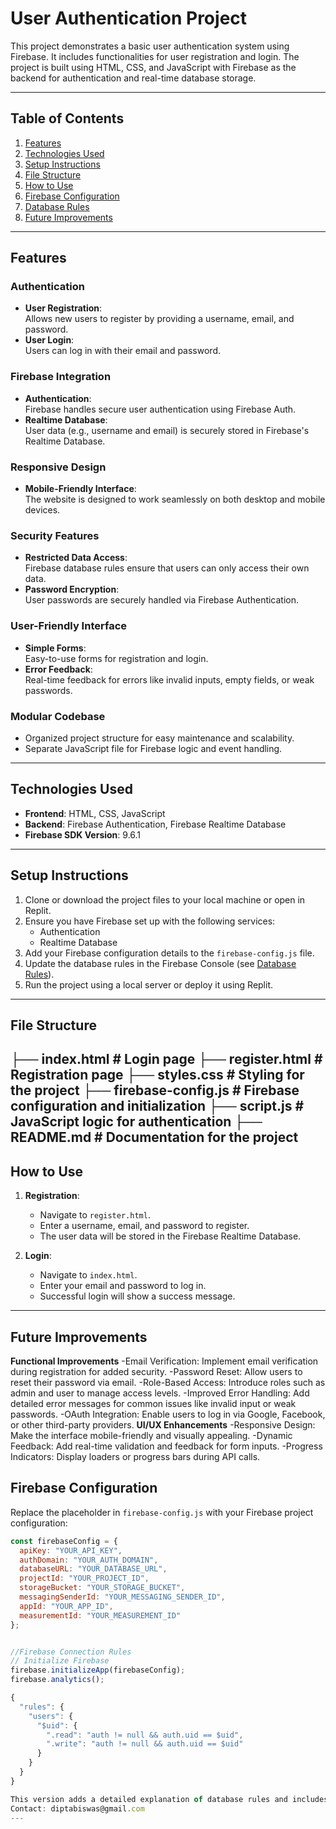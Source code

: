 # User Authentication Project

This project demonstrates a basic user authentication system using Firebase. It includes functionalities for user registration and login. The project is built using HTML, CSS, and JavaScript with Firebase as the backend for authentication and real-time database storage.

---

## Table of Contents
1. [Features](#features)
2. [Technologies Used](#technologies-used)
3. [Setup Instructions](#setup-instructions)
4. [File Structure](#file-structure)
5. [How to Use](#how-to-use)
6. [Firebase Configuration](#firebase-configuration)
7. [Database Rules](#database-rules)
8. [Future Improvements](#future-improvements)

---

## Features

### **Authentication**
- **User Registration**:  
  Allows new users to register by providing a username, email, and password.  
- **User Login**:  
  Users can log in with their email and password.  

### **Firebase Integration**
- **Authentication**:  
  Firebase handles secure user authentication using Firebase Auth.  
- **Realtime Database**:  
  User data (e.g., username and email) is securely stored in Firebase's Realtime Database.  

### **Responsive Design**
- **Mobile-Friendly Interface**:  
  The website is designed to work seamlessly on both desktop and mobile devices.  

### **Security Features**
- **Restricted Data Access**:  
  Firebase database rules ensure that users can only access their own data.  
- **Password Encryption**:  
  User passwords are securely handled via Firebase Authentication.  

### **User-Friendly Interface**
- **Simple Forms**:  
  Easy-to-use forms for registration and login.  
- **Error Feedback**:  
  Real-time feedback for errors like invalid inputs, empty fields, or weak passwords.  

### **Modular Codebase**
- Organized project structure for easy maintenance and scalability.  
- Separate JavaScript file for Firebase logic and event handling. 

---

## Technologies Used
- **Frontend**: HTML, CSS, JavaScript
- **Backend**: Firebase Authentication, Firebase Realtime Database
- **Firebase SDK Version**: 9.6.1

---

## Setup Instructions
1. Clone or download the project files to your local machine or open in Replit.
2. Ensure you have Firebase set up with the following services:
   - Authentication
   - Realtime Database
3. Add your Firebase configuration details to the `firebase-config.js` file.
4. Update the database rules in the Firebase Console (see [Database Rules](#database-rules)).
5. Run the project using a local server or deploy it using Replit.

---

## File Structure
├── index.html # Login page ├── register.html # Registration page ├── styles.css # Styling for the project ├── firebase-config.js # Firebase configuration and initialization ├── script.js # JavaScript logic for authentication ├── README.md # Documentation for the project
---

## How to Use
1. **Registration**:
   - Navigate to `register.html`.
   - Enter a username, email, and password to register.
   - The user data will be stored in the Firebase Realtime Database.

2. **Login**:
   - Navigate to `index.html`.
   - Enter your email and password to log in.
   - Successful login will show a success message.

---
## Future Improvements
**Functional Improvements**
   -Email Verification: Implement email verification during registration for added security.
   -Password Reset: Allow users to reset their password via email.
   -Role-Based Access: Introduce roles such as admin and user to manage access levels.
   -Improved Error Handling: Add detailed error messages for common issues like invalid input or weak passwords.
   -OAuth Integration: Enable users to log in via Google, Facebook, or other third-party providers.
**UI/UX Enhancements**
   -Responsive Design: Make the interface mobile-friendly and visually appealing.
   -Dynamic Feedback: Add real-time validation and feedback for form inputs.
   -Progress Indicators: Display loaders or progress bars during API calls.

## Firebase Configuration
Replace the placeholder in `firebase-config.js` with your Firebase project configuration:

```javascript
const firebaseConfig = {
  apiKey: "YOUR_API_KEY",
  authDomain: "YOUR_AUTH_DOMAIN",
  databaseURL: "YOUR_DATABASE_URL",
  projectId: "YOUR_PROJECT_ID",
  storageBucket: "YOUR_STORAGE_BUCKET",
  messagingSenderId: "YOUR_MESSAGING_SENDER_ID",
  appId: "YOUR_APP_ID",
  measurementId: "YOUR_MEASUREMENT_ID"
};


//Firebase Connection Rules 
// Initialize Firebase
firebase.initializeApp(firebaseConfig);
firebase.analytics();

{
  "rules": {
    "users": {
      "$uid": {
        ".read": "auth != null && auth.uid == $uid",
        ".write": "auth != null && auth.uid == $uid"
      }
    }
  }
}

This version adds a detailed explanation of database rules and includes actionable items for future improvements. Let me know if there’s anything else to modify!
Contact: diptabiswas@gmail.com
---

